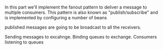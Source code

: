 

In this part we'll implement the fanout pattern to deliver a message to multiple consumers. This pattern is also known as "publish/subscribe" and is implemented by configuring a number of beans 

published messages are going to be broadcast to all the receivers.

Sending messages to excahnge. Binding queues to exchange. Consumers listening to queues